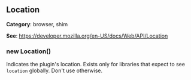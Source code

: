
<a name="location" id="location"></a>

## Location

**Category**: browser, shim

**See**: https://developer.mozilla.org/en-US/docs/Web/API/Location

<a name="new-location-new" id="new-location-new"></a>

### new Location()
Indicates the plugin's location. Exists only for libraries that
expect to see `location` globally. Don't use otherwise.

